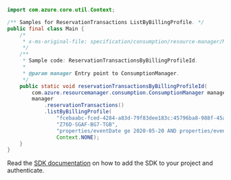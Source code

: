 ```java
import com.azure.core.util.Context;

/** Samples for ReservationTransactions ListByBillingProfile. */
public final class Main {
    /*
     * x-ms-original-file: specification/consumption/resource-manager/Microsoft.Consumption/stable/2021-10-01/examples/ReservationTransactionsListByBillingProfileId.json
     */
    /**
     * Sample code: ReservationTransactionsByBillingProfileId.
     *
     * @param manager Entry point to ConsumptionManager.
     */
    public static void reservationTransactionsByBillingProfileId(
        com.azure.resourcemanager.consumption.ConsumptionManager manager) {
        manager
            .reservationTransactions()
            .listByBillingProfile(
                "fcebaabc-fced-4284-a83d-79f83dee183c:45796ba8-988f-45ad-bea9-7b71fc6c7513_2018-09-30",
                "Z76D-SGAF-BG7-TGB",
                "properties/eventDate ge 2020-05-20 AND properties/eventDate le 2020-05-30",
                Context.NONE);
    }
}
```

Read the [SDK documentation](https://github.com/Azure/azure-sdk-for-java/blob/azure-resourcemanager-consumption_1.0.0-beta.3/sdk/consumption/azure-resourcemanager-consumption/README.md) on how to add the SDK to your project and authenticate.
